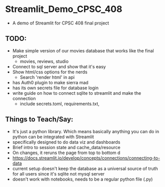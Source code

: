 # Streamlit_Demo_CPSC_408
- A demo of Streamlit for CPSC 408 final project
## TODO:
- Make simple version of our movies database that works like the final project
    - movies, reviews, studio
- Connect to sql server and show that it's easy
- Show html/css options for the nerds
    - Search 'render html' in api
- has Auth0 plugin to make sierra mad
- has its own secrets file for database login
- write guide on how to connect sqlite to streamlit and make the connection
    - include secrets.toml, requirements.txt, 
## Things to Teach/Say:
- It's just a python library. Which means basically anything you can do in python can be integrated with Streamlit
- specifically designed to do data viz and dashboards
- Brief intro to session state and cache_data/resource
- On changes, it reruns the page from top to bottom d
- https://docs.streamlit.io/develop/concepts/connections/connecting-to-data
- current setup doesn't keep the database as a universal source of truth for all users since it's sqlite not mysql server
- doesn't work with notebooks, needs to be a regular python file (.py)